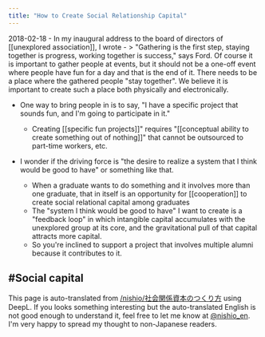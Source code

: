 ```yaml
---
title: "How to Create Social Relationship Capital"
---
```


2018-02-18
    - In my inaugural address to the board of directors of [[unexplored association]], I wrote
    - > "Gathering is the first step, staying together is progress, working together is success," says Ford. Of course it is important to gather people at events, but it should not be a one-off event where people have fun for a day and that is the end of it. There needs to be a place where the gathered people "stay together". We believe it is important to create such a place both physically and electronically.

- One way to bring people in is to say, "I have a specific project that sounds fun, and I'm going to participate in it."
    - Creating [[specific fun projects]]" requires "[[conceptual ability to create something out of nothing]]" that cannot be outsourced to part-time workers, etc.

- I wonder if the driving force is "the desire to realize a system that I think would be good to have" or something like that.
    - When a graduate wants to do something and it involves more than one graduate, that in itself is an opportunity for [[cooperation]] to create social relational capital among graduates
    - The "system I think would be good to have" I want to create is a "feedback loop" in which intangible capital accumulates with the unexplored group at its core, and the gravitational pull of that capital attracts more capital.
    - So you're inclined to support a project that involves multiple alumni because it contributes to it.

#Social capital
---
This page is auto-translated from [/nishio/社会関係資本のつくり方](https://scrapbox.io/nishio/社会関係資本のつくり方) using DeepL. If you looks something interesting but the auto-translated English is not good enough to understand it, feel free to let me know at [@nishio_en](https://twitter.com/nishio_en). I'm very happy to spread my thought to non-Japanese readers.